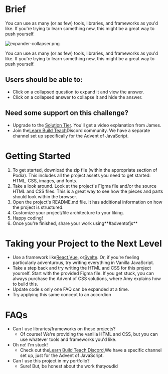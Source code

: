 # Brief

You can use as many (or as few) tools, libraries, and frameworks as you'd like. If you're trying to learn something new,
this might be a great way to push yourself.

![expander-collapser.png](https://s3-us-west-2.amazonaws.com/secure.notion-static.com/622d92d4-1423-42f6-bd3d-8e40a0f5a536/expander-collapser.png)

You can use as many (or as few) tools, libraries, and frameworks as you'd like. If you're trying to learn something new,
this might be a great way to push yourself.

## Users should be able to:

- Click on a collapsed question to expand it and view the answer.
- Click on a collapsed answer to collapse it and hide the answer.

## Need some support on this challenge?

- Upgrade to the [Solution Tier](http://adventofjs.com). You'll get a video explanation from James.
- Join the[Learn Build Teach](http://learnbuildteach.com/)Discord community. We have a separate channel set up
  specifically for the Advent of JavaScript.

# Getting Started

1. To get started, download the zip file (within the appropriate section of Podia). This includes all the project assets
   you need to get started: HTML, CSS, images, and fonts.
2. Take a look around. Look at the project's Figma file and/or the source HTML and CSS files. This is a great way to see
   how the pieces and parts should look within the browser.
3. Open the project's README.md file. It has additional information on how the project is structured.
4. Customize your project/file architecture to your liking.
5. Happy coding!
6. Once you're finished, share your work using**#adventofjs**

# Taking your Project to the Next Level

- Use a framework like[React](https://reactjs.org/),[Vue](https://vuejs.org/), or[Svelte](https://svelte.dev/). Or, if
  you're feeling particularly adventurous, try writing everything in Vanilla JavaScript.
- Take a step back and try writing the HTML and CSS for this project yourself. Start with the provided Figma file. If
  you get stuck, you can always purchase the Advent of CSS solutions, where Amy explains how to build this.
- Update code s only one FAQ can be expanded at a time.
- Try applying this same concept to an accordion

# FAQs

- Can I use libraries/frameworks on these projects?
    - Of course! We're providing the vanilla HTML and CSS, but you can use whatever tools and frameworks you'd like.
- Oh no! I'm stuck!
    - Check out the[Learn Build Teach Discord.](http://learnbuildteach.com)We have a specific channel set up, just for
      the Advent of JavaScript.
- Can I use this project in my portfolio?
    - Sure! But, be honest about the work that*you*did
